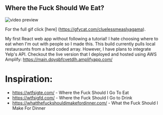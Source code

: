 ## Where the Fuck Should We Eat?
![video preview](https://gfycat.com/cluelessmeaslyagama-size_restricted.gif)

For the full gif click [here] (https://gfycat.com/cluelessmeaslyagama). 

My first React web app without following a tutorial! I hate choosing where to eat when I'm out with people so I made this. This build currently pulls local restauraunts from a hard coded array. However, I have plans to integrate Yelp's API. Checkout the live version that I deployed and hosted using AWS Amplify:
https://main.dqyqbfcvetdlh.amplifyapp.com/ 

# Inspiration:
* https://wtfsigte.com/ - Where the Fuck Should I Go To Eat 
* https://wtfsigfd.com/ - Where the Fuck Should I Go to Drink 
* https://whatthefuckshouldimakefordinner.com/ - What the Fuck Should I Make For Dinner 
